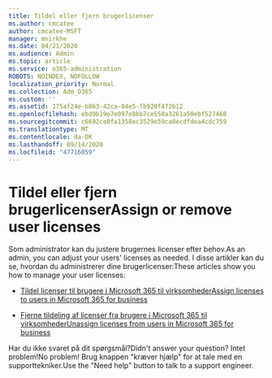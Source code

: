```yaml
---
title: Tildel eller fjern brugerlicenser
ms.author: cmcatee
author: cmcatee-MSFT
manager: mnirkhe
ms.date: 04/21/2020
ms.audience: Admin
ms.topic: article
ms.service: o365-administration
ROBOTS: NOINDEX, NOFOLLOW
localization_priority: Normal
ms.collection: Adm_O365
ms.custom: ''
ms.assetid: 175af24e-b863-42ca-84e5-fb920f472b12
ms.openlocfilehash: ebd9b19e7e097e8bb7ce550a3261a50ebf527468
ms.sourcegitcommit: c6692ce0fa1358ec3529e59ca0ecdfdea4cdc759
ms.translationtype: MT
ms.contentlocale: da-DK
ms.lasthandoff: 09/14/2020
ms.locfileid: "47716059"
---
```

# <a name="assign-or-remove-user-licenses"></a><span data-ttu-id="de3ca-102">Tildel eller fjern brugerlicenser</span><span class="sxs-lookup"><span data-stu-id="de3ca-102">Assign or remove user licenses</span></span>

<span data-ttu-id="de3ca-103">Som administrator kan du justere brugernes licenser efter behov.</span><span class="sxs-lookup"><span data-stu-id="de3ca-103">As an admin, you can adjust your users' licenses as needed.</span></span> <span data-ttu-id="de3ca-104">I disse artikler kan du se, hvordan du administrerer dine brugerlicenser:</span><span class="sxs-lookup"><span data-stu-id="de3ca-104">These articles show you how to manage your user licenses:</span></span>
  
- [<span data-ttu-id="de3ca-105">Tildel licenser til brugere i Microsoft 365 til virksomheder</span><span class="sxs-lookup"><span data-stu-id="de3ca-105">Assign licenses to users in Microsoft 365 for business</span></span>](https://docs.microsoft.com/azure/active-directory/fundamentals/license-users-groups?context=azure/active-directory/users-groups-roles/context/ugr-context)

- [<span data-ttu-id="de3ca-106">Fjerne tildeling af licenser fra brugere i Microsoft 365 til virksomheder</span><span class="sxs-lookup"><span data-stu-id="de3ca-106">Unassign licenses from users in Microsoft 365 for business</span></span>](https://docs.microsoft.com/azure/active-directory/fundamentals/license-users-groups?context=azure/active-directory/users-groups-roles/context/ugr-context#remove-a-license)

<span data-ttu-id="de3ca-107">Har du ikke svaret på dit spørgsmål?</span><span class="sxs-lookup"><span data-stu-id="de3ca-107">Didn't answer your question?</span></span> <span data-ttu-id="de3ca-108">Intet problem!</span><span class="sxs-lookup"><span data-stu-id="de3ca-108">No problem!</span></span> <span data-ttu-id="de3ca-109">Brug knappen "kræver hjælp" for at tale med en supporttekniker.</span><span class="sxs-lookup"><span data-stu-id="de3ca-109">Use the "Need help" button to talk to a support engineer.</span></span>